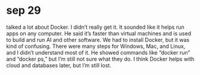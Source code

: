 # sep 29
 talked a lot about Docker. I didn’t really get it. It sounded like it helps run apps on any computer. He said it’s faster than virtual machines and is used to build and run AI and other software. We had to install Docker, but it was kind of confusing. There were many steps for Windows, Mac, and Linux, and I didn’t understand most of it. He showed commands like “docker run” and “docker ps,” but I’m still not sure what they do. I think Docker helps with cloud and databases later, but I’m still lost.